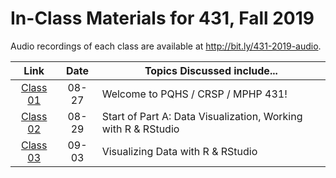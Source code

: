 # In-Class Materials for 431, Fall 2019

Audio recordings of each class are available at http://bit.ly/431-2019-audio.

Link | Date | Topics Discussed include...
:----------: | :----------: | ------------------------------------------------------------------------------
[Class 01](https://github.com/THOMASELOVE/2019-431/tree/master/CLASSES/CLASS01) | 08-27 | Welcome to PQHS / CRSP / MPHP 431!
[Class 02](https://github.com/THOMASELOVE/2019-431/tree/master/CLASSES/CLASS02) | 08-29 | Start of Part A: Data Visualization, Working with R & RStudio
[Class 03](https://github.com/THOMASELOVE/2019-431/tree/master/CLASSES/CLASS03) | 09-03 | Visualizing Data with R & RStudio
